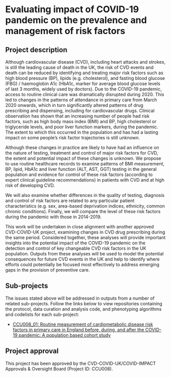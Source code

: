 # Evaluating impact of COVID-19 pandemic on the prevalence and management of risk factors

## Project description

Although cardiovascular disease (CVD), including heart attacks and strokes, is still the leading cause of death in the UK, the risk of CVD events and death can be reduced by identifying and treating major risk factors such as high blood pressure (BP), lipids (e.g. cholesterol), and fasting blood glucose (FBG) / haemoglobin A1c (HbA1c, marker for average blood glucose levels of last 3 months, widely used by doctors). Due to the COVID-19 pandemic, access to routine clinical care was dramatically disrupted during 2020. This led to changes in the patterns of attendance in primary care from March 2020 onwards, which in turn significantly altered patterns of drug prescribing and dispensing, including for cardiovascular drugs. Clinical observation has shown that an increasing number of people had risk factors, such as high body mass index (BMI) and BP, high cholesterol or triglyceride levels, and poor liver function markers, during the pandemic. The extent to which this occurred in the population and has had a lasting impact on some people’s risk factor trajectories is still unknown. 

Although these changes in practice are likely to have had an influence on the nature of testing, treatment and control of major risk factors for CVD, the extent and potential impact of these changes is unknown. We propose to use routine healthcare records to examine patterns of BMI measurement, BP, lipid, HbA1c and liver function (ALT, AST, GGT) testing in the general population and evidence for control of these risk factors (according to expert clinical guideline recommendations) in patients with CVD and at high risk of developing CVD.

We will also examine whether differences in the quality of testing, diagnosis and control of risk factors are related to any particular patient characteristics (e.g. sex, area-based deprivation indices, ethnicity, common chronic conditions). Finally, we will compare the level of these risk factors during the pandemic with those in 2014-2019. 

This work will be undertaken in close alignment with another approved CVD-COVID-UK project, examining changes in CVD drug prescribing during the same period. Considered together, these analyses will provide important insights into the potential impact of the COVID-19 pandemic on the detection and control of key changeable CVD risk factors in the UK population. Outputs from these analyses will be used to model the potential consequences for future CVD events in the UK and help to identify where efforts could potentially be focused most effectively to address emerging gaps in the provision of preventive care.

## Sub-projects

The issues stated above will be addressed in outputs from a number of related sub-projects.  Follow the links below to view repositories containing the protocol, data curation and analysis code, and phenotyping algorithms and codelists for each sub-project:

* [CCU008_01: Routine measurement of cardiometabolic disease risk factors in primary care in England before, during, and after the COVID-19 pandemic: A population based cohort study](https://github.com/BHFDSC/CCU008_01)

## Project approval

This project has been approved by the CVD-COVID-UK/COVID-IMPACT Approvals & Oversight Board (Project ID: CCU008).
